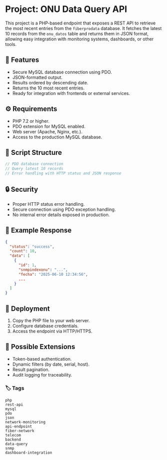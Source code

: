 # Project: ONU Data Query API

This project is a PHP-based endpoint that exposes a REST API to retrieve the most recent entries from the `fiberprodata` database. It fetches the latest 10 records from the `onu_datos` table and returns them in JSON format, allowing easy integration with monitoring systems, dashboards, or other tools.

## 📌 Features

* Secure MySQL database connection using PDO.
* JSON-formatted output.
* Results ordered by descending date.
* Returns the 10 most recent entries.
* Ready for integration with frontends or external services.

## ⚙️ Requirements

* PHP 7.2 or higher.
* PDO extension for MySQL enabled.
* Web server (Apache, Nginx, etc.).
* Access to the production MySQL database.

## 📁 Script Structure

```php
// PDO database connection
// Query latest 10 records
// Error handling with HTTP status and JSON response
```

## 🔒 Security

* Proper HTTP status error handling.
* Secure connection using PDO exception handling.
* No internal error details exposed in production.

## 🧪 Example Response

```json
{
  "status": "success",
  "count": 10,
  "data": [
    {
      "id": 1,
      "snmpindexonu": "...",
      "fecha": "2025-06-10 12:34:56",
      ...
    }
  ]
}
```

## 🚀 Deployment

1. Copy the PHP file to your web server.
2. Configure database credentials.
3. Access the endpoint via HTTP/HTTPS.

## 🧩 Possible Extensions

* Token-based authentication.
* Dynamic filters (by date, serial, host).
* Result pagination.
* Audit logging for traceability.


### 🏷️ Tags

```
php
rest-api
mysql
pdo
json
network-monitoring
api-endpoint
fiber-network
telecom
backend
data-query
snmp
dashboard-integration
